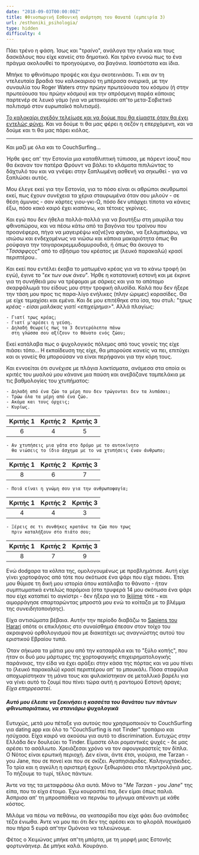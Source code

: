 ```yaml
---
date: "2018-09-03T00:00:00Z"
title: Φθινοπωρινή Εσθονική ανάρτηση του θανατά (εμπειρία 3)
url: /esthoniki_psihologia/
type: hidden
difficulty: 4
---
```


Πάει τρένο η φάση. Ίσως και "τρ*αί*νο", ανάλογα την ηλικία και τους δασκάλους που είχε κανείς στο δημοτικό. Και τρένο εννοώ πως το ένα πράγμα ακολουθεί το προηγούμενο, σα βαγόνια. Ισαπόστατα και ίδια.

Μπήκε το φθινόπωρο προψές και έχω σκοτεινιάσει. Τι και αν τη ντελευταία βραδιά του καλοκαιριού τη μπέρασα ονειρικά, με την συναυλία του Roger Waters στην πρώην πρωτεύουσα του κόσμου (ή στην πρωτεύουσα του πρώην κόσμου) και την απρόσμενη παρέα κάποιας παρτενέρ σε λευκό γάμο (για να μετακομίσει απ'το μετα-Σοβιετικό πολιτισμό στον ευρωπαϊκό πολιτισμό).

[Το καλοκαίρι σχεδόν τελείωσε και να δούμε που θα είμαστε όταν θα έχει εντελώς φύγει](https://www.youtube.com/watch?v=4ZQWr7cF0eY). Και να δούμε τι θα μας φέρει η σεζόν η επερχόμενη, και να δούμε και τι θα μας πάρει κιόλας.

----

Και μαζί με όλα και το CouchSurfing...

Ήρθε ψες απ' την Εστονία μια καταθλιπτική τύπισσα, με πάρεντ ίσουζ που θα έκαναν τον πατέρα Φρόυντ να βάλει το κλάματα πιπιλώντας το δάχτυλό του και να γνέψει στην ξαπλωμένη ασθενή να σηκωθεί - για να ξαπλώσει αυτός.

Μου έλεγε εκεί για την Εστονία, για το πόσο είναι οι αθρώποι σκυθρωποί εκεί, πως έχουν συνέχεια τα χέρια σταυρωμένα όταν σου μιλούν - σε θέση άμυνας - σαν κάρτες γιου-γκι-Ω, πόσο δεν υπάρχει τίποτα να κάνεις έξω, πόσο κακό καιρό έχει κιαπάνω, και τέτοιες γκρίνιες.

Και εγώ που δεν ήθελα πολλά-πολλά για να βουτήξω στη μαυρίλα του φθινοπώρου, και να πέσω κάτω από τα βαγόνια του τραίνου που προανέφερα, πήγα να μαγειρέψω κα[νέ]να φαγάκι, να ξελαμπικάρω, να ισιώσω και ενδεχομένως να νιώσω και κάποια μακαριότητα όπως θα ρούφαγα την τσιγαροκρεμμυδομυρουδιά, ή όπως θα άκουγα το "*Τσσσφφςςς*" από το σβήσιμο του κρέατος με (λευκό παρακαλώ) κρασί περιπτέρου..

Και εκεί που εντέλει έκοβα το ματωμένο κρέας για να το κάνω τροφή (κι εγώ), έγινε το "*εκ των ουκ άνευ*". Ήρθε η κατατονική εστονή και με έκρινε για τη συνήθειά μου να τρέφομαι με σάρκες και για το απότομο σκαρφάλωμά του είδους μου στην τροφική αλυσίδα. Καλά που δεν ήξερε την τάση μου προς τις παρα-λίγο ενήλικες (πλην ώριμες) κορασίδες. Θα με είχε τεμαχίσει και εμένα. Και δε μου επιτέθηκε στα ίσα, του στυλ: "*τρως κρέας - είσαι μαλάκας γιατί \<επιχείρημα\>*". Αλλά πλαγίως:

```
- Γιατί τρως κρέας;
- Γιατί μ'αρέσει η γεύση.
- Δηλαδή θεωρείς πως τα 3 δευτερόλεπτα πάνω
  στη γλώσσα σου αξίζουν το θάνατο ενός ζώου;  
```
Εκεί κατάλαβα πως ο ψυχολογικός πόλεμος από τους γονείς της είχε πιάσει τόπο... 
Η εκπαίδευση της είχε, θα μπορούσε κανείς να πει, επιτύχει και οι γονείς θα μπορούσαν να είναι περήφανoι για την κόρη τους.

Και εννοείται ότι συνέχισε με πλάγια λακτίσματα, ανάμεσα στα οποία οι κριτές του μυαλού μου κάνανε μια παύση και ανεβάζανε ταμπελάκια με τις βαθμολογίες του χτυπήματος:

```
- Δηλαδή από ένα ζώο τα μέρη που δεν τρώγονται δεν τα λυπάσαι;
- Τρώω όλα τα μέρη από ένα ζώο.
- Ακόμα και τους όρχεις;
- Κυρίως.
```

|Κριτής 1|Κριτής 2|Κριτής 3|
| :-------------: |:-------------:| :-----:|
|6|4|5|

```
- Αν χτυπήσεις μια γάτα στο δρόμο με το αυτοκίνητο
  θα νιώσεις το ίδιο άσχημα με το να χτυπήσεις έναν άνθρωπο;
```

|Κριτής 1|Κριτής 2|Κριτής 3|
| :-------------: |:-------------:| :-----:|
|8|6|7|

```
- Ποιά είναι η γνώμη σου για την ανθρωποφαγία;
```

|Κριτής 1|Κριτής 2|Κριτής 3|
| :-------------: |:-------------:| :-----:|
|4|4|3|

```
- Ξέρεις σε τι συνθήκες κρατάνε τα ζώα που τρως
  πριν καταλήξουν στο πιάτο σου;
```

|Κριτής 1|Κριτής 2|Κριτής 3|
| :-------------: |:-------------:| :-----:|
|8|7|9|

Ενώ dodgαρα τα κόλπα της, ομολογουμένως με προβλημάτισε. Αυτή είχε γίνει χορτοφάγος από τότε που σκότωσε ένα ψάρι που είχε πιάσει. Έτσι μου θύμισε τη δική μου ιστορία όπου κατάλαβα το θάνατο - ήταν συμπτωματικά εντελώς παρόμοια (στα τρυφερά 14 μου σκότωσα ένα ψάρι που είχε καταπιεί το αγκίστρι - δεν ήξερα για το [Ikijime](http://www.ikijime.com/) τότε - και αιμορράγησε σπαρταρώντας μπροστά μου ενώ το κοίταζα με το βλέμμα της συνειδητοποιήσης).

Είχα αντισώματα βέβαια. Αυτήν την περίοδο διαβάζω το [Sapiens του Harari](http://www.ynharari.com/book/sapiens/) οπότε οι επικλήσεις στο συναίσθημα έπεσαν στον τοίχο του ακραιφνού ορθολογισμού που με διακατέχει ως αναγνώστης αυτού του εριστικού Εβραίου τυπά.

Όταν σήκωσα τα μάτια μου από την κατσαρόλα και το "ξύλο κοπής", που ήταν οι δυό μου μάρτυρες της χορτοφαγικής επιχειρηματολογικής παράνοιας, την είδα να έχει αράξει στην κάσα της πόρτας και να μου πίνει το (λευκό παρακαλώ) κρασί περιπτέρου απ' το μπουκάλι. Πόσα σταφύλια αποχωρίστηκαν τη μάνα τους και φυλακίστηκαν σε μεταλλικό βαρέλι για να γίνει αυτό το ζουμί που πίνει τώρα αυτή η ραντομού Εστονή άραγε; *Είχα επηρρεαστεί*.

##### Αυτό μου έλειπε να ξεκινήσει η κασσέτα του θανάτου των πάντων φθινωποριάτικω, να στανιάρω ψυχολογικά

Ευτυχώς, μετά μου πέταξε για αυτούς που χρησιμοποιούν το CouchSurfing για dating app και όλο το "CouchSurfing is not Tinder" τροπάριο και ησύχασα. Είχα καιρό να ακούσω για αυτό το discrimination. Ευτυχώς στην Ελλάδα δεν δουλεύει το Tinder. Είμαστε όλοι ρομαντικές ψυχές - δε μας αρέσει το ασάλιωτο. Χρειάζεσαι χρόνο να τον αφουγκραστείς τον δίπλα. Ο Νότος είναι ερωτική περιοχή. Δεν είναι, άντε έτσι, γιούρια, me Tarzan - you Jane, που σε πονεί και που σε σκίζει. Αγαπησιάριδες. Καληνυχτάκιδες. Το τρία και η αγκύλη η αριστερή έχουν ξεθωριάσει στα πληκτρολόγιά μας. Το πήζουμε το τυρί, τέλος πάντων.

Άντε να της τα μεταφράσω όλα αυτά. Μόνο το "*Me Tarzan - you Jane*" της είπα, που το είχα έτοιμο. Έχω κουραστεί πια, δεν είμαι όπως παλιά. Άσπρισα απ' τη μπροσπάθεια να περνάω το μήνυμα απέναντι με κάθε κόστος.

Μιλάμε να πέσω να πεθάνω, σα γκατσαρίδα που είχε φάει δυο ανάποδες τέζα ένιωθα. Άντε να μου πει ότι δεν της αρέσει και το φλοράλ πουκάμισό που πήρα 5 ευρά απ'την Ομόνοια να τελειώνουμε.

Φέτος ο Χειμώνας μπήκε απ'τη μπόρτα, με τη μορφή μιας Εστονής φορτυνάηνερ. Δε μπήκε καλά. Κουράγιο.
